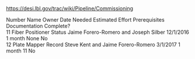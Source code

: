 https://desi.lbl.gov/trac/wiki/Pipeline/Commissioning

Number	Name	Owner	Date Needed	Estimated Effort	Prerequisites	Documentation Complete?    
11	Fiber Positioner Status	Jaime Forero-Romero and Joseph Silber	12/1/2016	1 month	None	No  
12	Plate Mapper Record	Steve Kent and Jaime Forero-Romero	3/1/2017	1 month	11	No  
